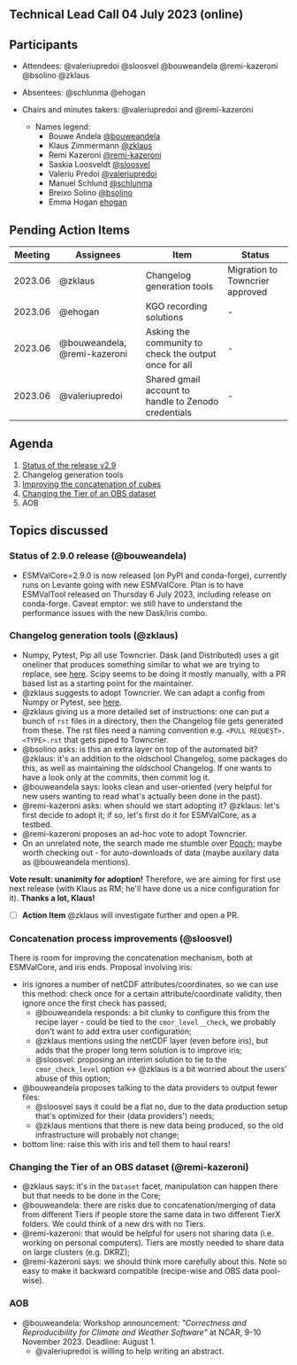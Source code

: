 ## Technical Lead Call 04 July 2023 (online)

## Participants
- Attendees: @valeriupredoi @sloosvel @bouweandela @remi-kazeroni @bsolino @zklaus
- Absentees: @schlunma @ehogan
- Chairs and minutes takers: @valeriupredoi and @remi-kazeroni

  - Names legend:
    - Bouwe Andela [@bouweandela](https://github.com/bouweandela)
    - Klaus Zimmermann [@zklaus](https://github.com/zklaus)
    - Remi Kazeroni [@remi-kazeroni](https://github.com/remi-kazeroni)
    - Saskia Loosveldt [@sloosvel](https://github.com/sloosvel)
    - Valeriu Predoi [@valeriupredoi](https://github.com/valeriupredoi)
    - Manuel Schlund [@schlunma](https://github.com/schlunma)
    - Breixo Solino [@bsolino](https://github.com/bsolino)
    - Emma Hogan [ehogan](https://github.com/ehogan)

## Pending Action Items
| Meeting | Assignees | Item | Status |
|-|-|-|-|
|2023.06|@zklaus|Changelog generation tools|Migration to Towncrier approved|
|2023.06|@ehogan|KGO recording solutions|-|
|2023.06|@bouweandela, @remi-kazeroni|Asking the community to check the output once for all|-|
|2023.06|@valeriupredoi|Shared gmail account to handle to Zenodo credentials|-|
   
## Agenda
1. [Status of the release v2.9](https://github.com/ESMValGroup/ESMValTool/discussions/3198)
2. Changelog generation tools
3. [Improving the concatenation of cubes](https://github.com/ESMValGroup/ESMValCore/issues/2073)
4. [Changing the Tier of an OBS dataset](https://github.com/ESMValGroup/ESMValCore/issues/2112)
5. AOB

## Topics discussed

### Status of 2.9.0 release (@bouweandela)

- ESMValCore=2.9.0 is now released (on PyPI and conda-forge), currently runs on Levante going with new ESMValCore.
  Plan is to have ESMValTool released on Thursday 6 July 2023, including release on conda-forge. 
  Caveat emptor: we still have to understand the performance issues with the new Dask/iris combo.

### Changelog generation tools (@zklaus)

- Numpy, Pytest, Pip all use Towncrier.
  Dask (and Distributed) uses a git oneliner that produces something similar to what we are trying to replace, see [here](https://github.com/dask/dask/blob/main/docs/release-procedure.md).
  Scipy seems to be doing it mostly manually, with a PR based list as a starting point for the maintainer.
- @zklaus suggests to adopt Towncrier. We can adapt a config from Numpy or Pytest, see [here](https://github.com/pytest-dev/pytest/blob/6995257cf470d2143ad1683824962de4071c0eb7/pyproject.toml#L67).
- @zklaus giving us a more detailed set of instructions: one can put a bunch of `rst` files in a directory, then the Changelog file gets generated from these. 
  The rst files need a naming convention e.g. `<PULL REQUEST>.<TYPE>.rst` that gets piped to Towncrier.
- @bsolino asks: is this an extra layer on top of the automated bit? 
  @zklaus: it's an addition to the oldschool Changelog, some packages do this, as well as maintaining the oldschool Changelog. If one wants to have a look only at the commits, then commit log it.
- @bouweandela says: looks clean and user-oriented (very helpful for new users wanting to read what's actually been done in the past).
- @remi-kazeroni asks: when should we start adopting it?
  @zklaus: let's first decide to adopt it; if so, let's first do it for ESMValCore, as a testbed.
- @remi-kazeroni proposes an ad-hoc vote to adopt Towncrier.
- On an unrelated note, the search made me stumble over [Pooch](https://www.fatiando.org/pooch/latest/); maybe worth checking out - for auto-downloads of data (maybe auxilary data as @bouweandela mentions).

**Vote result: unanimity for adoption!**
Therefore, we are aiming for first use next release (with Klaus as RM; he'll have done us a nice configuration for it). **Thanks a lot, Klaus!**

- [ ] **Action Item** @zklaus will investigate further and open a PR.

### Concatenation process improvements (@sloosvel)

There is room for improving the concatenation mechanism, both at ESMValCore, and iris ends. Proposal involving iris:
- iris ignores a number of netCDF attributes/coordinates, so we can use this method: check once for a certain attribute/coordinate validity, then ignore once the first check has passed;
  - @bouweandela responds: a bit clunky to configure this from the recipe layer - could be tied to the ``cmor_level__check``, we probably don't want to add extra user configuration;
  - @zklaus mentions using the netCDF layer (even before iris), but adds that the proper long term solution is to improve iris;
  - @sloosvel: proposing an interim solution to tie to the ``cmor_check_level`` option <-> @zklaus is a bit worried about the users' abuse of this option;
- @bouweandela proposes talking to the data providers to output fewer files:
  - @sloosvel says it could be a flat no, due to the data production setup that's optimized for their (data providers') needs;
  - @zklaus mentions that there is new data being produced, so the old infrastructure will probably not change;
- bottom line: raise this with iris and tell them to haul rears!

### Changing the Tier of an OBS dataset (@remi-kazeroni)

- @zklaus says: it's in the ``Dataset`` facet, manipulation can happen there but that needs to be done in the Core;
- @bouweandela: there are risks due to concatenation/merging of data from different Tiers if people store the same data in two different TierX folders.
  We could think of a new drs with no Tiers.
- @remi-kazeroni: that would be helpful for users not sharing data (i.e. working on personal computers). Tiers are mostly needed to share data on large clusters (e.g. DKRZ);
- @remi-kazeroni says: we should think more carefully about this. Note so easy to make it backward compatible (recipe-wise and OBS data pool-wise).

### AOB

- @bouweandela: Workshop announcement: *"Correctness and Reproducibility for Climate and Weather Software"* at NCAR, 9-10 November 2023. Deadline: August 1.
  - @valeriupredoi is willing to help writing an abstract.
